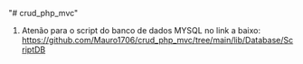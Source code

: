 "# crud_php_mvc" 

1. Atenão para o script do banco de dados MYSQL no link a baixo: 
     <a href="https://github.com/Mauro1706/crud_php_mvc/tree/main/lib/Database/ScriptDB">https://github.com/Mauro1706/crud_php_mvc/tree/main/lib/Database/ScriptDB</a>
